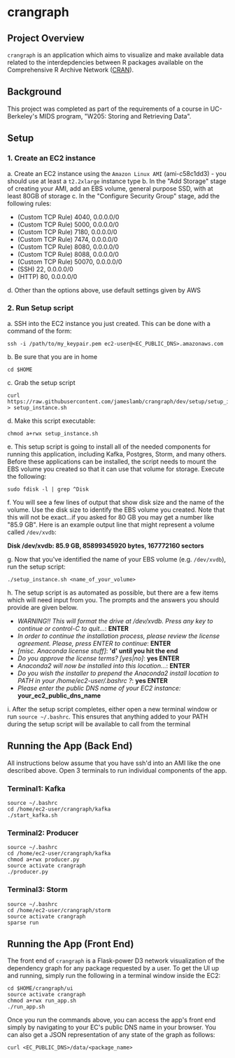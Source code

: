 # crangraph

## Project Overview

`crangraph` is an application which aims to visualize and make available data related to the interdepdencies between R packages available on the Comprehensive R Archive Network ([CRAN](https://cran.r-project.org/)).

## Background

This project was completed as part of the requirements of a course in UC-Berkeley's MIDS program, "W205: Storing and Retrieving Data".

## Setup

### 1. Create an EC2 instance

a. Create an EC2 instance using the `Amazon Linux AMI` (ami-c58c1dd3)
    - you should use at least a `t2.2xlarge` instance type
b. In the "Add Storage" stage of creating your AMI, add an EBS volume, general purpose SSD, with at least 80GB of storage
c. In the "Configure Security Group" stage, add the following rules:

- (Custom TCP Rule) 4040, 0.0.0.0/0
- (Custom TCP Rule) 5000, 0.0.0.0/0
- (Custom TCP Rule) 7180, 0.0.0.0/0
- (Custom TCP Rule) 7474, 0.0.0.0/0
- (Custom TCP Rule) 8080, 0.0.0.0/0
- (Custom TCP Rule) 8088, 0.0.0.0/0
- (Custom TCP Rule) 50070, 0.0.0.0/0
- (SSH) 22, 0.0.0.0/0
- (HTTP) 80, 0.0.0.0/0

d. Other than the options above, use default settings given by AWS

### 2. Run Setup script

a. SSH into the EC2 instance you just created. This can be done with a command of the form:

```
ssh -i /path/to/my_keypair.pem ec2-user@<EC_PUBLIC_DNS>.amazonaws.com
```

b. Be sure that you are in home

```
cd $HOME
```

c. Grab the setup script

```
curl https://raw.githubusercontent.com/jameslamb/crangraph/dev/setup/setup_instance.sh > setup_instance.sh
```

d. Make this script executable:

```
chmod a+rwx setup_instance.sh
```

e. This setup script is going to install all of the needed components for running this application, including Kafka, Postgres, Storm, and many others. Before these applications can be installed, the script needs to mount the EBS volume you created so that it can use that volume for storage. Execute the following:

```
sudo fdisk -l | grep ^Disk
```

f. You will see a few lines of output that show disk size and the name of the volume. Use the disk size to identify the EBS volume you created. Note that this will not be exact...if you asked for 80 GB you may get a number like "85.9 GB". Here is an example output line that might represent a volume called `/dev/xvdb`:

**Disk /dev/xvdb: 85.9 GB, 85899345920 bytes, 167772160 sectors**

g. Now that you've identified the name of your EBS volume (e.g. `/dev/xvdb`), run the setup script:

```
./setup_instance.sh <name_of_your_volume>
```

h. The setup script is as automated as possible, but there are a few items which will need input from you. The prompts and the answers you should provide are given below.

- *WARNING!! This will format the drive at /dev/xvdb. Press any key to continue or control-C to quit...*: **ENTER**
- *In order to continue the installation process, please review the license agreement. Please, press ENTER to continue*: **ENTER**
- *[misc. Anaconda license stuff]*: **'d' until you hit the end**
- *Do you approve the license terms? [yes|no]*: **yes ENTER**
- *Anaconda2 will now be installed into this location...*: **ENTER**
- *Do you wish the installer to prepend the Anaconda2 install location to PATH in your /home/ec2-user/.bashrc ?*: **yes ENTER**
- *Please enter the public DNS name of your EC2 instance:* **your_ec2_public_dns_name**

i. After the setup script completes, either open a new terminal window or run `source ~/.bashrc`. This ensures that anything added to your PATH during the setup script will be available to call from the terminal

## Running the App (Back End)

All instructions below assume that you have ssh'd into an AMI like the one described above. Open 3 terminals to run individual components of the app.

### Terminal1: Kafka

```
source ~/.bashrc
cd /home/ec2-user/crangraph/kafka
./start_kafka.sh
```

### Terminal2: Producer

```
source ~/.bashrc
cd /home/ec2-user/crangraph/kafka
chmod a+rwx producer.py
source activate crangraph
./producer.py
```

### Terminal3: Storm

```
source ~/.bashrc
cd /home/ec2-user/crangraph/storm
source activate crangraph
sparse run
```

## Running the App (Front End)

The front end of `crangraph` is a Flask-power D3 network visualization of the dependency graph for any package requested by a user. To get the UI up and running, simply run the following in a terminal window inside the EC2:

```
cd $HOME/crangraph/ui
source activate crangraph
chmod a+rwx run_app.sh
./run_app.sh
```

Once you run the commands above, you can access the app's front end simply by navigating to your EC's public DNS name in your browser. You can also get a JSON representation of any state of the graph as follows:

```
curl <EC_PUBLIC_DNS>/data/<package_name>
```
